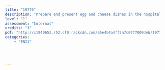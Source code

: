 ```yaml
---
title: "19770"
description: "Prepare and present egg and cheese dishes in the hospitality industry"
level: "1"
assessment: "Internal"
credits: "3"
pdf: "http://c1940652.r52.cf0.rackcdn.com/55e4b4a4ff2a7c0777000deb/19770.pdf"
categories:
    - "FNI1"
    
    
    
    
---
```

